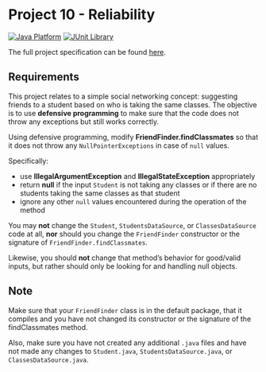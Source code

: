 # Project 10 - Reliability

[![Java Platform](https://img.shields.io/badge/platform-Java-blue.svg)](https://docs.oracle.com/en/java/)
[![JUnit Library](https://img.shields.io/badge/framework-JUnit-25A162.svg)](https://junit.org/junit5/)

The full project specification can be found [here](https://courses.edx.org/courses/course-v1:PennX+SD2x+2T2017/courseware/2762c877e0824a62b88cc161cffe401b/36272b673f7344789c48933017e18d71/?child=first).

## Requirements

This project relates to a simple social networking concept: suggesting friends to a student based on who is taking the same classes. The objective is to use **defensive programming** to make sure that the code does not throw any exceptions but still works correctly.

Using defensive programming, modify **FriendFinder.findClassmates** so that it does not throw any `NullPointerExceptions` in case of `null` values.

Specifically:
- use **IllegalArgumentException** and **IllegalStateException** appropriately
- return **null** if the input `Student` is not taking any classes or if there are no students taking the same classes as that student
- ignore any other `null` values encountered during the operation of the method

You may **not** change the `Student`, `StudentsDataSource`, or `ClassesDataSource` code at all, **nor** should you change the `FriendFinder` constructor or the signature of `FriendFinder.findClassmates`.

Likewise, you should **not** change that method’s behavior for good/valid inputs, but rather should only be looking for and handling null objects.

## Note

Make sure that your `FriendFinder` class is in the default package, that it compiles and you have not changed its constructor or the signature of the findClassmates method.

Also, make sure you have not created any additional `.java` files and have not made any changes to `Student.java`, `StudentsDataSource.java`, or `ClassesDataSource.java`.
